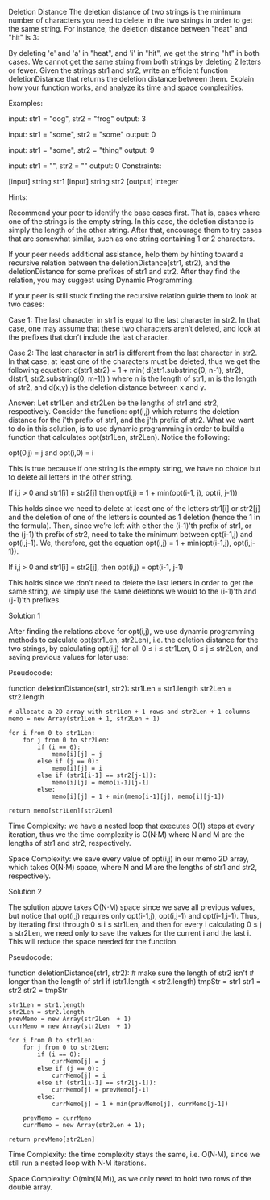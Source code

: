 Deletion Distance
The deletion distance of two strings is the minimum number of characters you need to delete in the two strings in order to get the same string. For instance, the deletion distance between "heat" and "hit" is 3:

By deleting 'e' and 'a' in "heat", and 'i' in "hit", we get the string "ht" in both cases.
We cannot get the same string from both strings by deleting 2 letters or fewer.
Given the strings str1 and str2, write an efficient function deletionDistance that returns the deletion distance between them. Explain how your function works, and analyze its time and space complexities.

Examples:

input:  str1 = "dog", str2 = "frog"
output: 3

input:  str1 = "some", str2 = "some"
output: 0

input:  str1 = "some", str2 = "thing"
output: 9

input:  str1 = "", str2 = ""
output: 0
Constraints:

[input] string str1
[input] string str2
[output] integer

Hints:

Recommend your peer to identify the base cases first. That is, cases where one of the strings is the empty string. In this case, the deletion distance is simply the length of the other string. After that, encourage them to try cases that are somewhat similar, such as one string containing 1 or 2 characters.

If your peer needs additional assistance, help them by hinting toward a recursive relation between the deletionDistance(str1, str2), and the deletionDistance for some prefixes of str1 and str2. After they find the relation, you may suggest using Dynamic Programming.

If your peer is still stuck finding the recursive relation guide them to look at two cases:

Case 1: The last character in str1 is equal to the last character in str2. In that case, one may assume that these two characters aren’t deleted, and look at the prefixes that don’t include the last character.

Case 2: The last character in str1 is different from the last character in str2. In that case, at least one of the characters must be deleted, thus we get the following equation: d(str1,str2) = 1 + min( d(str1.substring(0, n-1), str2), d(str1, str2.substring(0, m-1)) ) where n is the length of str1, m is the length of str2, and d(x,y) is the deletion distance between x and y.


Answer:
Let str1Len and str2Len be the lengths of str1 and str2, respectively. Consider the function: opt(i,j) which returns the deletion distance for the i'th prefix of str1, and the j'th prefix of str2. What we want to do in this solution, is to use dynamic programming in order to build a function that calculates opt(str1Len, str2Len). Notice the following:

opt(0,j) = j and opt(i,0) = i

This is true because if one string is the empty string, we have no choice but to delete all letters in the other string.

If i,j > 0 and str1[i] ≠ str2[j] then opt(i,j) = 1 + min(opt(i-1, j), opt(i, j-1))

This holds since we need to delete at least one of the letters str1[i] or str2[j] and the deletion of one of the letters is counted as 1 deletion (hence the 1 in the formula). Then, since we’re left with either the (i-1)'th prefix of str1, or the (j-1)'th prefix of str2, need to take the minimum between opt(i-1,j) and opt(i,j-1). We, therefore, get the equation opt(i,j) = 1 + min(opt(i-1,j), opt(i,j-1)).

If i,j > 0 and str1[i] = str2[j], then opt(i,j) = opt(i-1, j-1)

This holds since we don’t need to delete the last letters in order to get the same string, we simply use the same deletions we would to the (i-1)'th and (j-1)'th prefixes.

Solution 1

After finding the relations above for opt(i,j), we use dynamic programming methods to calculate opt(str1Len, str2Len), i.e. the deletion distance for the two strings, by calculating opt(i,j) for all 0 ≤ i ≤ str1Len, 0 ≤ j ≤ str2Len, and saving previous values for later use:

Pseudocode:

function deletionDistance(str1, str2):
    str1Len = str1.length
    str2Len = str2.length

    # allocate a 2D array with str1Len + 1 rows and str2Len + 1 columns
    memo = new Array(str1Len + 1, str2Len + 1)

    for i from 0 to str1Len:
        for j from 0 to str2Len:
            if (i == 0):
                memo[i][j] = j
            else if (j == 0):
                memo[i][j] = i
            else if (str1[i-1] == str2[j-1]):
                memo[i][j] = memo[i-1][j-1]
            else:
                memo[i][j] = 1 + min(memo[i-1][j], memo[i][j-1])

    return memo[str1Len][str2Len]
Time Complexity: we have a nested loop that executes O(1) steps at every iteration, thus we the time complexity is O(N⋅M) where N and M are the lengths of str1 and str2, respectively.

Space Complexity: we save every value of opt(i,j) in our memo 2D array, which takes O(N⋅M) space, where N and M are the lengths of str1 and str2, respectively.

Solution 2

The solution above takes O(N⋅M) space since we save all previous values, but notice that opt(i,j) requires only opt(i-1,j), opt(i,j-1) and opt(i-1,j-1). Thus, by iterating first through 0 ≤ i ≤ str1Len, and then for every i calculating 0 ≤ j ≤ str2Len, we need only to save the values for the current i and the last i. This will reduce the space needed for the function.

Pseudocode:

function deletionDistance(str1, str2):
    # make sure the length of str2 isn't
    # longer than the length of str1
    if (str1.length < str2.length)
        tmpStr = str1
        str1 = str2
        str2 = tmpStr

    str1Len = str1.length
    str2Len = str2.length
    prevMemo = new Array(str2Len  + 1)
    currMemo = new Array(str2Len  + 1)

    for i from 0 to str1Len:
        for j from 0 to str2Len:
            if (i == 0):
                currMemo[j] = j
            else if (j == 0):
                currMemo[j] = i
            else if (str1[i-1] == str2[j-1]):
                currMemo[j] = prevMemo[j-1]
            else:
                currMemo[j] = 1 + min(prevMemo[j], currMemo[j-1])

        prevMemo = currMemo
        currMemo = new Array(str2Len + 1);

    return prevMemo[str2Len]
Time Complexity: the time complexity stays the same, i.e. O(N⋅M), since we still run a nested loop with N⋅M iterations.

Space Complexity: O(min(N,M)), as we only need to hold two rows of the double array.
